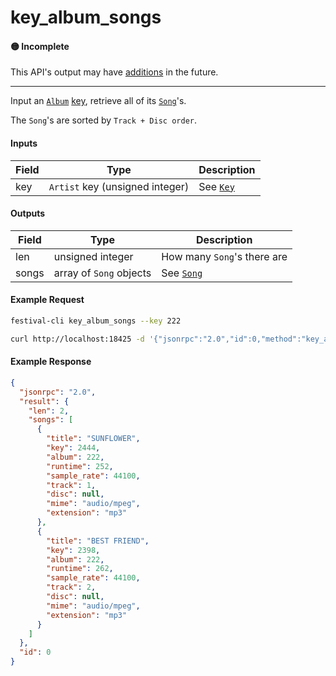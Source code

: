 # key_album_songs

#### 🟡 Incomplete
This API's output may have [additions](../../api-stability/marker.md) in the future.

---

Input an [`Album`](../../common-objects/album.md) [key](../../common-objects/key.md), retrieve all of its [`Song`](../../common-objects/song.md)'s.

The `Song`'s are sorted by `Track + Disc order`.

#### Inputs

| Field | Type                                           | Description |
|-------|------------------------------------------------|-------------|
| key   | `Artist` key (unsigned integer)                | See [`Key`](../../common-objects/key.md)

#### Outputs

| Field | Type                    | Description |
|-------|-------------------------|-------------|
| len   | unsigned integer        | How many `Song`'s there are
| songs | array of `Song` objects | See [`Song`](../../common-objects/song.md)

#### Example Request
```bash
festival-cli key_album_songs --key 222
```
```bash
curl http://localhost:18425 -d '{"jsonrpc":"2.0","id":0,"method":"key_album_songs","params":{"key":222}}'
```

#### Example Response
```json
{
  "jsonrpc": "2.0",
  "result": {
    "len": 2,
    "songs": [
      {
        "title": "SUNFLOWER",
        "key": 2444,
        "album": 222,
        "runtime": 252,
        "sample_rate": 44100,
        "track": 1,
        "disc": null,
        "mime": "audio/mpeg",
        "extension": "mp3"
      },
      {
        "title": "BEST FRIEND",
        "key": 2398,
        "album": 222,
        "runtime": 262,
        "sample_rate": 44100,
        "track": 2,
        "disc": null,
        "mime": "audio/mpeg",
        "extension": "mp3"
      }
    ]
  },
  "id": 0
}
```
